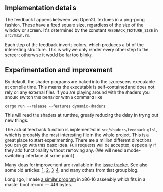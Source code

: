 ## Implementation details

The feedback happens between two OpenGL textures in a ping-pong fashion. These
have a fixed square size, regardless of the size of the window or screen. It's
determined by the constant `FEEDBACK_TEXTURE_SIZE` in `src/main.rs`.

Each step of the feedback inverts colors, which produces a lot of the
interesting structure. This is why we only render every other step to the
screen; otherwise it would be far too blinky.


## Experimentation and improvement

By default, the shader programs are baked into the azurescens executable at
compile time. This means the executable is self-contained and does not rely on
any external files. If you are playing around with the shaders you should switch
this behavior with a command like

    cargo run --release --features dynamic-shaders

This will read the shaders at runtime, greatly reducing the delay in trying out
new things.

The actual feedback function is implemented in `src/shaders/feedback.glsl`,
which is probably the most interesting file in the whole project. This is a
great place to start experimenting. There are a million different directions
you can go with this basic idea. Pull requests will be accepted, especially if
they add functionality without removing any. (We will need a mode-switching
interface at some point.)

Many ideas for improvement are available in the [issue tracker][issue]. See
also some old articles:
[1](http://wealoneonearth.blogspot.com/2007/09/more-fractal-video-feedback.html),
[2](http://wealoneonearth.blogspot.com/2007/09/more-screenshots.html),
[3](http://wealoneonearth.blogspot.com/2008/01/ezeiz-c_24.html),
[4](http://wealoneonearth.blogspot.com/2008/01/ezeiz-c.html), and many others
from that group blog.

Long ago, I made [a similar program][phosphene] in x86-16 assembly which fits
in a master boot record — 446 bytes.

[phosphene]: https://github.com/kmcallister/phosphene
[issue]: https://github.com/kmcallister/azurescens/issues
